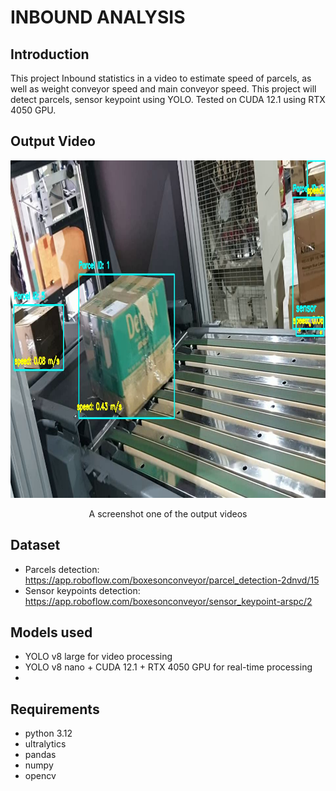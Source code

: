 # INBOUND ANALYSIS

## Introduction
This project Inbound statistics in a video to estimate speed of parcels, as well as weight conveyor speed and main conveyor speed. This project will detect parcels, sensor keypoint using YOLO. Tested on CUDA 12.1 using RTX 4050 GPU.

## Output Video
<div align="center">
    <img src="/INBOUND_ANALYSIS/M005_output_videos/output_0014.png" width="960" height="540" alt="Final Result"/>
    <p>A screenshot one of the output videos</p>
</div>

## Dataset
- Parcels detection: https://app.roboflow.com/boxesonconveyor/parcel_detection-2dnvd/15
- Sensor keypoints detection: https://app.roboflow.com/boxesonconveyor/sensor_keypoint-arspc/2

## Models used
- YOLO v8 large for video processing
- YOLO v8 nano + CUDA 12.1 + RTX 4050 GPU for real-time processing
- 
## Requirements
- python 3.12
- ultralytics
- pandas
- numpy
- opencv

